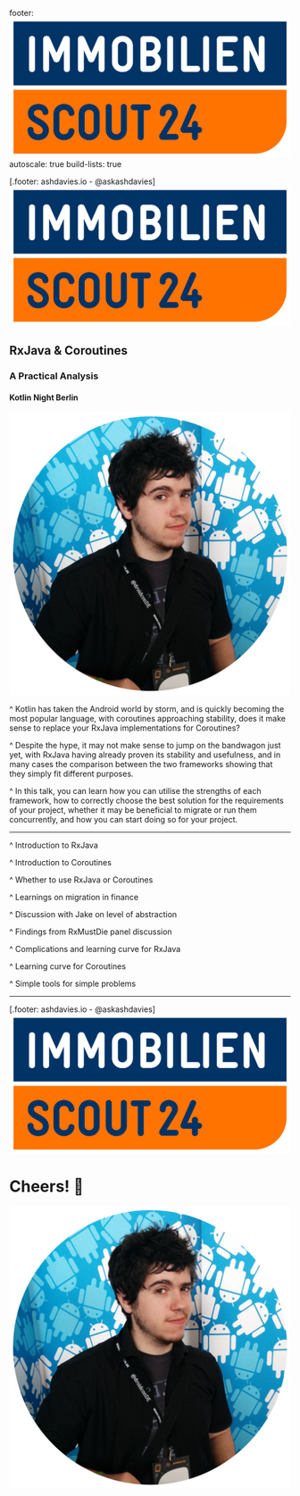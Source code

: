 footer: ![10%](immobilienscout24.png)
autoscale: true
build-lists: true

[.footer: ashdavies.io - @askashdavies]
![right inline 15%](immobilienscout24.png)

## RxJava & Coroutines 
### A Practical Analysis
#### Kotlin Night Berlin

![inline left](ash-davies.png)

^ Kotlin has taken the Android world by storm, and is quickly becoming the most popular language, with coroutines approaching stability, does it make sense to replace your RxJava implementations for Coroutines?
  
^ Despite the hype, it may not make sense to jump on the bandwagon just yet, with RxJava having already proven its stability and usefulness, and in many cases the comparison between the two frameworks showing that they simply fit different purposes.
  
^ In this talk, you can learn how you can utilise the strengths of each framework, how to correctly choose the best solution for the requirements of your project, whether it may be beneficial to migrate or run them concurrently, and how you can start doing so for your project.

---

^ Introduction to RxJava

^ Introduction to Coroutines

^  Whether to use RxJava or Coroutines

^ Learnings on migration in finance

^ Discussion with Jake on level of abstraction

^ Findings from RxMustDie panel discussion

^ Complications and learning curve for RxJava

^ Learning curve for Coroutines

^ Simple tools for simple problems

---

[.footer: ashdavies.io - @askashdavies]
![right inline 15%](immobilienscout24.png)

# Cheers! 🍻

![inline left](ash-davies.png)
